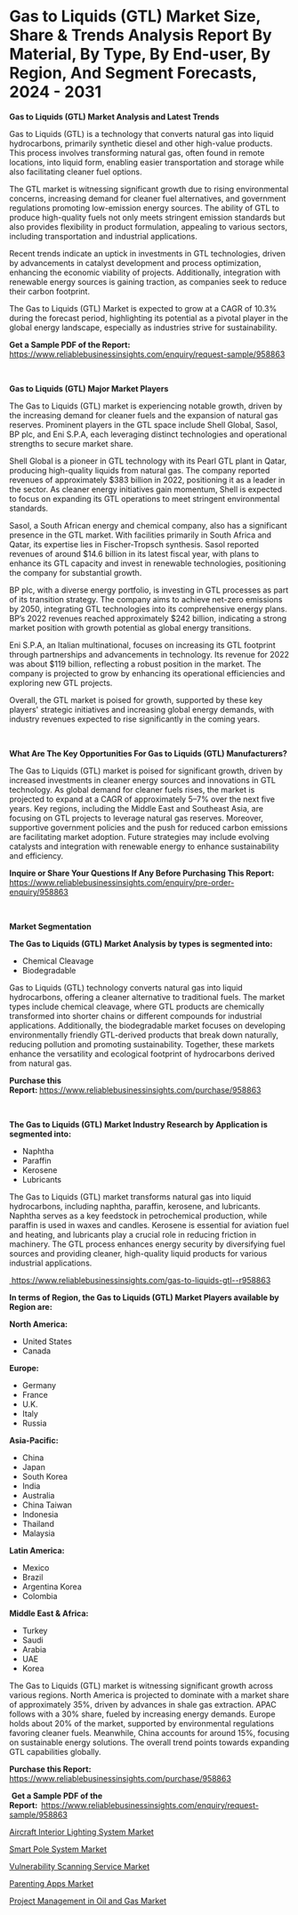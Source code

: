 <p><h1>Gas to Liquids (GTL) Market Size, Share & Trends Analysis Report By Material, By Type, By End-user, By Region, And Segment Forecasts, 2024 - 2031</h1></p><p><strong>Gas to Liquids (GTL) Market Analysis and Latest Trends</strong></p>
<p><p>Gas to Liquids (GTL) is a technology that converts natural gas into liquid hydrocarbons, primarily synthetic diesel and other high-value products. This process involves transforming natural gas, often found in remote locations, into liquid form, enabling easier transportation and storage while also facilitating cleaner fuel options. </p><p>The GTL market is witnessing significant growth due to rising environmental concerns, increasing demand for cleaner fuel alternatives, and government regulations promoting low-emission energy sources. The ability of GTL to produce high-quality fuels not only meets stringent emission standards but also provides flexibility in product formulation, appealing to various sectors, including transportation and industrial applications.</p><p>Recent trends indicate an uptick in investments in GTL technologies, driven by advancements in catalyst development and process optimization, enhancing the economic viability of projects. Additionally, integration with renewable energy sources is gaining traction, as companies seek to reduce their carbon footprint. </p><p>The Gas to Liquids (GTL) Market is expected to grow at a CAGR of 10.3% during the forecast period, highlighting its potential as a pivotal player in the global energy landscape, especially as industries strive for sustainability.</p></p>
<p><strong>Get a Sample PDF of the Report:&nbsp;</strong> <a href="https://www.reliablebusinessinsights.com/enquiry/request-sample/958863">https://www.reliablebusinessinsights.com/enquiry/request-sample/958863</a></p>
<p>&nbsp;</p>
<p><strong>Gas to Liquids (GTL) Major Market Players</strong></p>
<p><p>The Gas to Liquids (GTL) market is experiencing notable growth, driven by the increasing demand for cleaner fuels and the expansion of natural gas reserves. Prominent players in the GTL space include Shell Global, Sasol, BP plc, and Eni S.P.A, each leveraging distinct technologies and operational strengths to secure market share.</p><p>Shell Global is a pioneer in GTL technology with its Pearl GTL plant in Qatar, producing high-quality liquids from natural gas. The company reported revenues of approximately $383 billion in 2022, positioning it as a leader in the sector. As cleaner energy initiatives gain momentum, Shell is expected to focus on expanding its GTL operations to meet stringent environmental standards.</p><p>Sasol, a South African energy and chemical company, also has a significant presence in the GTL market. With facilities primarily in South Africa and Qatar, its expertise lies in Fischer-Tropsch synthesis. Sasol reported revenues of around $14.6 billion in its latest fiscal year, with plans to enhance its GTL capacity and invest in renewable technologies, positioning the company for substantial growth.</p><p>BP plc, with a diverse energy portfolio, is investing in GTL processes as part of its transition strategy. The company aims to achieve net-zero emissions by 2050, integrating GTL technologies into its comprehensive energy plans. BP’s 2022 revenues reached approximately $242 billion, indicating a strong market position with growth potential as global energy transitions.</p><p>Eni S.P.A, an Italian multinational, focuses on increasing its GTL footprint through partnerships and advancements in technology. Its revenue for 2022 was about $119 billion, reflecting a robust position in the market. The company is projected to grow by enhancing its operational efficiencies and exploring new GTL projects.</p><p>Overall, the GTL market is poised for growth, supported by these key players' strategic initiatives and increasing global energy demands, with industry revenues expected to rise significantly in the coming years.</p></p>
<p>&nbsp;</p>
<p><strong>What Are The Key Opportunities For Gas to Liquids (GTL) Manufacturers?</strong></p>
<p><p>The Gas to Liquids (GTL) market is poised for significant growth, driven by increased investments in cleaner energy sources and innovations in GTL technology. As global demand for cleaner fuels rises, the market is projected to expand at a CAGR of approximately 5–7% over the next five years. Key regions, including the Middle East and Southeast Asia, are focusing on GTL projects to leverage natural gas reserves. Moreover, supportive government policies and the push for reduced carbon emissions are facilitating market adoption. Future strategies may include evolving catalysts and integration with renewable energy to enhance sustainability and efficiency.</p></p>
<p><strong>Inquire or Share Your Questions If Any Before Purchasing This Report:</strong> <a href="https://www.reliablebusinessinsights.com/enquiry/pre-order-enquiry/958863">https://www.reliablebusinessinsights.com/enquiry/pre-order-enquiry/958863</a></p>
<p>&nbsp;</p>
<p><strong>Market Segmentation</strong></p>
<p><strong>The Gas to Liquids (GTL) Market Analysis by types is segmented into:</strong></p>
<p><ul><li>Chemical Cleavage</li><li>Biodegradable</li></ul></p>
<p><p>Gas to Liquids (GTL) technology converts natural gas into liquid hydrocarbons, offering a cleaner alternative to traditional fuels. The market types include chemical cleavage, where GTL products are chemically transformed into shorter chains or different compounds for industrial applications. Additionally, the biodegradable market focuses on developing environmentally friendly GTL-derived products that break down naturally, reducing pollution and promoting sustainability. Together, these markets enhance the versatility and ecological footprint of hydrocarbons derived from natural gas.</p></p>
<p><strong>Purchase this Report:&nbsp;</strong><a href="https://www.reliablebusinessinsights.com/purchase/958863">https://www.reliablebusinessinsights.com/purchase/958863</a></p>
<p>&nbsp;</p>
<p><strong>The Gas to Liquids (GTL) Market Industry Research by Application is segmented into:</strong></p>
<p><ul><li>Naphtha</li><li>Paraffin</li><li>Kerosene</li><li>Lubricants</li></ul></p>
<p><p>The Gas to Liquids (GTL) market transforms natural gas into liquid hydrocarbons, including naphtha, paraffin, kerosene, and lubricants. Naphtha serves as a key feedstock in petrochemical production, while paraffin is used in waxes and candles. Kerosene is essential for aviation fuel and heating, and lubricants play a crucial role in reducing friction in machinery. The GTL process enhances energy security by diversifying fuel sources and providing cleaner, high-quality liquid products for various industrial applications.</p></p>
<p><a href="https://www.reliablebusinessinsights.com/gas-to-liquids-gtl--r958863">&nbsp;https://www.reliablebusinessinsights.com/gas-to-liquids-gtl--r958863</a></p>
<p><strong>In terms of Region, the Gas to Liquids (GTL) Market Players available by Region are:</strong></p>
<p>
    <p> <strong> North America: </strong>
        <ul>
            <li>United States</li>
            <li>Canada</li>
        </ul>
        </p> 
    <p> <strong> Europe: </strong>
        <ul>
            <li>Germany</li>
            <li>France</li>
            <li>U.K.</li>
            <li>Italy</li>
            <li>Russia</li>
        </ul>
        </p> 
    <p> <strong> Asia-Pacific: </strong>
        <ul>
            <li>China</li>
            <li>Japan</li>
            <li>South Korea</li>
            <li>India</li>
            <li>Australia</li>
            <li>China Taiwan</li>
            <li>Indonesia</li>
            <li>Thailand</li>
            <li>Malaysia</li>
        </ul>
        </p> 
    <p> <strong> Latin America: </strong>
        <ul>
            <li>Mexico</li>
            <li>Brazil</li>
            <li>Argentina Korea</li>
            <li>Colombia</li>
        </ul>
        </p> 
    <p> <strong> Middle East & Africa: </strong>
        <ul>
            <li>Turkey</li>
            <li>Saudi</li>
            <li>Arabia</li>
            <li>UAE</li>
            <li>Korea</li>
        </ul>
    </p>
    </p>
<p><p>The Gas to Liquids (GTL) market is witnessing significant growth across various regions. North America is projected to dominate with a market share of approximately 35%, driven by advances in shale gas extraction. APAC follows with a 30% share, fueled by increasing energy demands. Europe holds about 20% of the market, supported by environmental regulations favoring cleaner fuels. Meanwhile, China accounts for around 15%, focusing on sustainable energy solutions. The overall trend points towards expanding GTL capabilities globally.</p></p>
<p><strong>Purchase this Report: </strong><a href="https://www.reliablebusinessinsights.com/purchase/958863">https://www.reliablebusinessinsights.com/purchase/958863</a></p>
<p>&nbsp;<strong>Get a Sample PDF of the Report:&nbsp;&nbsp;</strong><a href="https://www.reliablebusinessinsights.com/enquiry/request-sample/958863">https://www.reliablebusinessinsights.com/enquiry/request-sample/958863</a></p>
<p><strong></strong></p>
<p><p><a href="https://www.linkedin.com/pulse/navigating-aircraft-interior-lighting-system-market-expert-vyfof?trackingId=TS%2F4wF4hQ1mWmb2i6%2BqIpw%3D%3D">Aircraft Interior Lighting System Market</a></p><p><a href="https://www.linkedin.com/pulse/smart-pole-system-market-size-growing-cagr-62-report-covers-mftef?trackingId=GEN8%2Fo%2BHThKQJse9%2BbLWYQ%3D%3D">Smart Pole System Market</a></p><p><a href="https://www.linkedin.com/pulse/vulnerability-scanning-service-market-investigation-industry-xi6lf?trackingId=VMjrpM%2B9TUmG8O2K4Zxyxw%3D%3D">Vulnerability Scanning Service Market</a></p><p><a href="https://www.linkedin.com/pulse/emerging-opportunities-challenges-global-parenting-apps-market-to63f?trackingId=6cAAPNQGQUq77cikzIdPIA%3D%3D">Parenting Apps Market</a></p><p><a href="https://www.linkedin.com/pulse/project-management-oil-gas-market-share-new-trends-analysis-rmnaf?trackingId=1xlSBmeHQ0aC6POGwLs88w%3D%3D">Project Management in Oil and Gas Market</a></p></p>